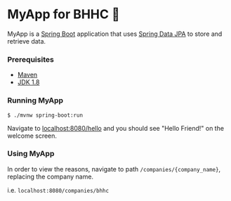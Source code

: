 # MyApp for BHHC :tada:

MyApp is a [Spring Boot](https://spring.io/guides/gs/spring-boot/) application that uses [Spring Data JPA](https://spring.io/projects/spring-data-jpa) to store and retrieve data.

### Prerequisites
- [Maven](https://maven.apache.org/download.cgi)
- [JDK 1.8](https://www.oracle.com/technetwork/java/javase/downloads/index.html)

### Running MyApp

`$ ./mvnw spring-boot:run`

Navigate to [localhost:8080/hello](http:localhost:8080/hello) and you should see "Hello Friend!" on the welcome screen.


### Using MyApp

In order to view the reasons, navigate to path `/companies/{company_name}`, replacing the company name.

i.e. `localhost:8080/companies/bhhc`



